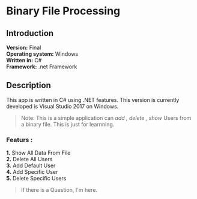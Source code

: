 # Binary File Processing
## Introduction
**Version:** Final
<br />
**Operating system:** Windows 
<br />
**Written in:** C#
<br />
**Framework:** .net Framework
<br />
## Description
This app is written in C# using .NET features. This version is currently developed is Visual Studio 2017 on Windows.
<br />
> Note: This is a simple application can *add , delete , show* Users from a binary file. This is just for learnning.

### Featurs :
**1.** Show All Data From File
<br />
**2.** Delete All Users
<br />
**3.** Add Default User
<br />
**4.** Add Specific User
<br />
**5.** Delete Specific Users
<br />

> If there is a Question, I'm here.
